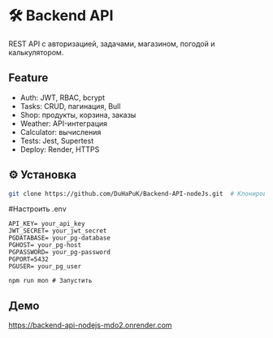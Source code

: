 # 🛠️ Backend API

REST API с авторизацией, задачами, магазином, погодой и калькулятором.

## Feature
- Auth: JWT, RBAC, bcrypt
- Tasks: CRUD, пагинация, Bull
- Shop: продукты, корзина, заказы
- Weather: API-интеграция
- Calculator: вычисления
- Tests: Jest, Supertest
- Deploy: Render, HTTPS

## ⚙️ Установка
```bash
git clone https://github.com/DuHaPuK/Backend-API-nodeJs.git  # Клонировать
```
#Настроить .env
```
API_KEY= your_api_key
JWT_SECRET= your_jwt_secret
PGDATABASE= your_pg-database
PGHOST= your_pg-host
PGPASSWORD= your_pg-password
PGPORT=5432
PGUSER= your_pg_user
```
```
npm run mon # Запустить
```

## Демо
https://backend-api-nodejs-mdo2.onrender.com
